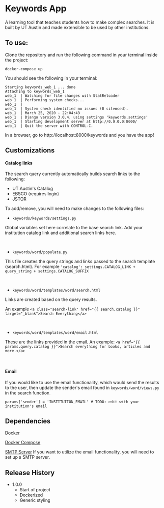 # Keywords App
A learning tool that teaches students how to make complex searches. It is built by UT Austin and made extensible to be used by other institutions.

## To use:
Clone the repository and run the following command in your terminal inside the project:

`docker-compose up`

You should see the following in your terminal:

```buildoutcfg
Starting keywords_web_1 ... done
Attaching to keywords_web_1
web_1  | Watching for file changes with StatReloader
web_1  | Performing system checks...
web_1  | 
web_1  | System check identified no issues (0 silenced).
web_1  | March 25, 2020 - 22:04:43
web_1  | Django version 3.0.4, using settings 'keywords.settings'
web_1  | Starting development server at http://0.0.0.0:8000/
web_1  | Quit the server with CONTROL-C.
```

In a browser, go to http://localhost:8000/keywords and you have the app!


## Customizations
#### Catalog links
The search query currently automatically builds search links to the following:
* UT Austin's Catalog
* EBSCO (requires login)
* JSTOR

To add/remove, you will need to make changes to the following files:

* `keywords/keywords/settings.py`
    
Global variables set here correlate to the base search link. Add your institution catalog link and
additional search links here. 

<br>

* `keywords/word/populate.py`  

This file creates the query strings and links passed to the search template (search.html).
For example `'catalog': settings.CATALOG_LINK + query_string + settings.CATALOG_SUFFIX`

<br>

* `keywords/word/templates/word/search.html` 

Links are created based on the query results.

An example `<a class="search-link" href="{{ search.catalog }}" target="_blank">Search Everything</a>`
    
<br>

* `keywords/word/templates/word/email.html`

These are the links provided in the email. An example: `<a href="{{ params.query.catalog }}">Search everything for books, articles and more.</a>`

<br>


#### Email
If you would like to use the email functionality, which would send the results to the user, then update 
the sender's email found in `keywords/word/views.py` in the search function.


```buildoutcfg
params['sender'] = 'INSTITUTION_EMAIL' # TODO: edit with your institution's email
```

## Dependencies
[Docker](https://www.docker.com/products/docker-desktop)

[Docker Compose](https://docs.docker.com/compose/install/)

[SMTP Server](https://docs.djangoproject.com/en/3.0/topics/email/)
If you want to utilize the email functionality, you will need to set up a SMTP server.


## Release History

* 1.0.0
    * Start of project
    * Dockerized
    * Generic styling